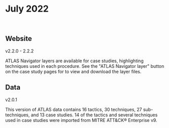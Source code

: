 # July 2022
<br>

## Website
v2.2.0 - 2.2.2
<br>

ATLAS Navigator layers are available for case studies, highlighting techniques used in each procedure.  See the "ATLAS Navigator layer" button on the case study pages for to view and download the layer files.

## Data
v2.0.1
<br>

This version of ATLAS data contains 16 tactics, 30 techniques, 27 sub-techniques, and 13 case studies.  14 of the tactics and several techniques used in case studies were imported from MITRE ATT&CK&reg; Enterprise v9.